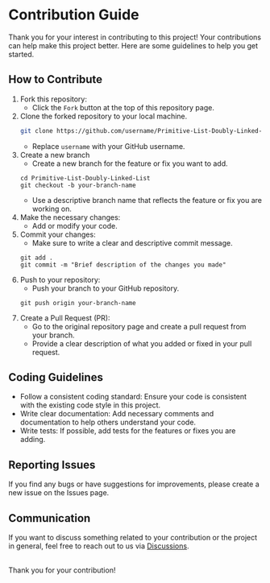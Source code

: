# Contribution Guide

Thank you for your interest in contributing to this project! Your contributions can help make this project better. Here are some guidelines to help you get started.

## How to Contribute

1. Fork this repository:
   - Click the `Fork` button at the top of this repository page.
2. Clone the forked repository to your local machine.
   ```bash
   git clone https://github.com/username/Primitive-List-Doubly-Linked-List.git
   ```
   - Replace `username` with your GitHub username.
3. Create a new branch
   - Create a new branch for the feature or fix you want to add.
   ```
   cd Primitive-List-Doubly-Linked-List
   git checkout -b your-branch-name
   ```
   - Use a descriptive branch name that reflects the feature or fix you are working on.
4. Make the necessary changes:
   - Add or modify your code.
5. Commit your changes:
   - Make sure to write a clear and descriptive commit message.
   ```
   git add .
   git commit -m "Brief description of the changes you made"
   ```
6. Push to your repository:
   - Push your branch to your GitHub repository.
   ```
   git push origin your-branch-name
   ```
7. Create a Pull Request (PR):
   - Go to the original repository page and create a pull request from your branch.
   - Provide a clear description of what you added or fixed in your pull request.

## Coding Guidelines

- Follow a consistent coding standard: Ensure your code is consistent with the existing code style in this project.
- Write clear documentation: Add necessary comments and documentation to help others understand your code.
- Write tests: If possible, add tests for the features or fixes you are adding.

## Reporting Issues

If you find any bugs or have suggestions for improvements, please create a new issue on the Issues page.

## Communication

If you want to discuss something related to your contribution or the project in general, feel free to reach out to us via [Discussions](https://github.com/guanshiyin28/Primitive-List-Doubly-Linked-List/discussions).

<br>
Thank you for your contribution!
